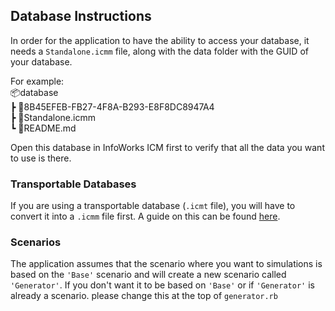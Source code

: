 ## Database Instructions

In order for the application to have the ability to access your database, it needs a `Standalone.icmm` file, along with the data folder with the GUID of your database.

For example:\
📦database \
┣ 📂8B45EFEB-FB27-4F8A-B293-E8F8DC8947A4 \
┣ 📜Standalone.icmm \
┗ 📜README.md

Open this database in InfoWorks ICM first to verify that all the data you want to use is there.

### Transportable Databases
If you are using a transportable database (`.icmt` file), you will have to convert it into a `.icmm` file first. A guide on this can be found [here](https://help.autodesk.com/view/IWICMS/2026/ENU/?guid=GUID-A583C712-4723-4D3E-B203-0A3084217450).

### Scenarios
The application assumes that the scenario where you want to simulations is based on the `'Base'` scenario and will create a new scenario called `'Generator'`. If you don't want it to be based on `'Base'` or if `'Generator'` is already a scenario. please change this at the top of `generator.rb`
